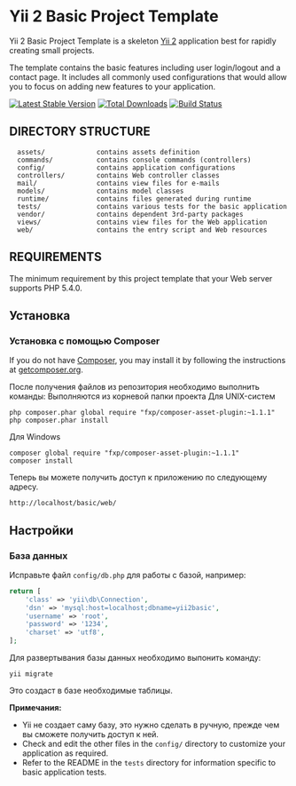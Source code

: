 Yii 2 Basic Project Template
============================

Yii 2 Basic Project Template is a skeleton [Yii 2](http://www.yiiframework.com/) application best for
rapidly creating small projects.

The template contains the basic features including user login/logout and a contact page.
It includes all commonly used configurations that would allow you to focus on adding new
features to your application.

[![Latest Stable Version](https://poser.pugx.org/yiisoft/yii2-app-basic/v/stable.png)](https://packagist.org/packages/yiisoft/yii2-app-basic)
[![Total Downloads](https://poser.pugx.org/yiisoft/yii2-app-basic/downloads.png)](https://packagist.org/packages/yiisoft/yii2-app-basic)
[![Build Status](https://travis-ci.org/yiisoft/yii2-app-basic.svg?branch=master)](https://travis-ci.org/yiisoft/yii2-app-basic)

DIRECTORY STRUCTURE
-------------------

      assets/             contains assets definition
      commands/           contains console commands (controllers)
      config/             contains application configurations
      controllers/        contains Web controller classes
      mail/               contains view files for e-mails
      models/             contains model classes
      runtime/            contains files generated during runtime
      tests/              contains various tests for the basic application
      vendor/             contains dependent 3rd-party packages
      views/              contains view files for the Web application
      web/                contains the entry script and Web resources



REQUIREMENTS
------------

The minimum requirement by this project template that your Web server supports PHP 5.4.0.


Установка
------------


### Установка с помощью Composer

If you do not have [Composer](http://getcomposer.org/), you may install it by following the instructions
at [getcomposer.org](http://getcomposer.org/doc/00-intro.md#installation-nix).

После получения файлов из репозитория необходимо выполнить команды:
Выполняются из корневой папки проекта
Для UNIX-систем
~~~
php composer.phar global require "fxp/composer-asset-plugin:~1.1.1"
php composer.phar install
~~~

Для Windows
~~~
composer global require "fxp/composer-asset-plugin:~1.1.1"
composer install
~~~

Теперь вы можете получить доступ к приложению по следующему адресу.

~~~
http://localhost/basic/web/
~~~


Настройки
-------------

### База данных

Исправьте файл `config/db.php` для работы с базой, например:

```php
return [
    'class' => 'yii\db\Connection',
    'dsn' => 'mysql:host=localhost;dbname=yii2basic',
    'username' => 'root',
    'password' => '1234',
    'charset' => 'utf8',
];
```
Для развертывания базы данных необходимо выпонить команду:

~~~
yii migrate
~~~

Это создаст в базе необходимые таблицы.

**Примечания:**
- Yii не создает саму базу, это нужно сделать в ручную, прежде чем вы сможете получить доступ к ней.
- Check and edit the other files in the `config/` directory to customize your application as required.
- Refer to the README in the `tests` directory for information specific to basic application tests.
